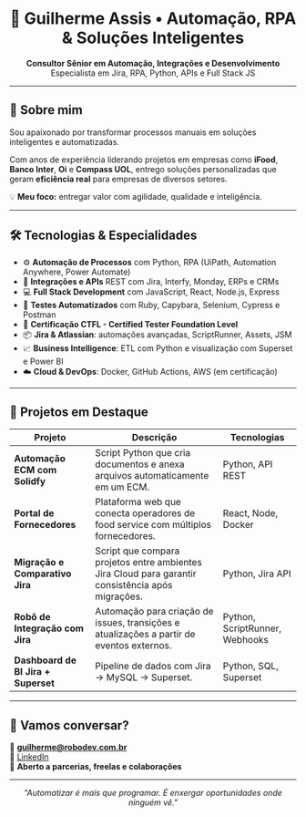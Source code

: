 <h1 align="center">🚀 Guilherme Assis • Automação, RPA & Soluções Inteligentes</h1>

<p align="center">
  <b>Consultor Sênior em Automação, Integrações e Desenvolvimento</b><br>
  Especialista em Jira, RPA, Python, APIs e Full Stack JS
</p>

---

## 👋 Sobre mim

Sou apaixonado por transformar processos manuais em soluções inteligentes e automatizadas.

Com anos de experiência liderando projetos em empresas como **iFood**, **Banco Inter**, **Oi** e **Compass UOL**, entrego soluções personalizadas que geram **eficiência real** para empresas de diversos setores.

💡 **Meu foco:** entregar valor com agilidade, qualidade e inteligência.

---

## 🛠️ Tecnologias & Especialidades

- ⚙️ **Automação de Processos** com Python, RPA (UiPath, Automation Anywhere, Power Automate)
- 🧠 **Integrações e APIs** REST com Jira, Interfy, Monday, ERPs e CRMs
- 💻 **Full Stack Development** com JavaScript, React, Node.js, Express
- 🧪 **Testes Automatizados** com Ruby, Capybara, Selenium, Cypress e Postman
- 🧾 **Certificação CTFL - Certified Tester Foundation Level**
- 📦 **Jira & Atlassian**: automações avançadas, ScriptRunner, Assets, JSM
- 📈 **Business Intelligence**: ETL com Python e visualização com Superset e Power BI
- ☁️ **Cloud & DevOps**: Docker, GitHub Actions, AWS (em certificação)

---

## 📂 Projetos em Destaque

| Projeto | Descrição | Tecnologias |
|--------|------------|-------------|
| **Automação ECM com Solidfy** | Script Python que cria documentos e anexa arquivos automaticamente em um ECM. | Python, API REST |
| **Portal de Fornecedores** | Plataforma web que conecta operadores de food service com múltiplos fornecedores. | React, Node, Docker |
| **Migração e Comparativo Jira** | Script que compara projetos entre ambientes Jira Cloud para garantir consistência após migrações. | Python, Jira API |
| **Robô de Integração com Jira** | Automação para criação de issues, transições e atualizações a partir de eventos externos. | Python, ScriptRunner, Webhooks |
| **Dashboard de BI Jira + Superset** | Pipeline de dados com Jira → MySQL → Superset. | Python, SQL, Superset |

---

## 🤝 Vamos conversar?

📧 **guilherme@robodev.com.br**  
💼 [LinkedIn](https://www.linkedin.com/in/guilherme-assis-rosa/)  
📱 **Aberto a parcerias, freelas e colaborações**

---

<p align="center">
  <i>"Automatizar é mais que programar. É enxergar oportunidades onde ninguém vê."</i>
</p>
